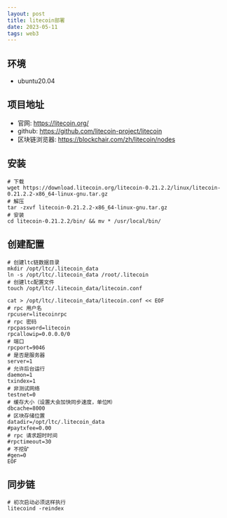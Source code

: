 ```yaml
---
layout: post
title: litecoin部署
date: 2023-05-11
tags: web3
---
```


## 环境
* ubuntu20.04

## 项目地址
* 官网: https://litecoin.org/
* github: https://github.com/litecoin-project/litecoin
* 区块链浏览器: https://blockchair.com/zh/litecoin/nodes

## 安装
```shell
# 下载
wget https://download.litecoin.org/litecoin-0.21.2.2/linux/litecoin-0.21.2.2-x86_64-linux-gnu.tar.gz
# 解压
tar -zxvf litecoin-0.21.2.2-x86_64-linux-gnu.tar.gz
# 安装
cd litecoin-0.21.2.2/bin/ && mv * /usr/local/bin/
```

## 创建配置
```shell
# 创建ltc链数据目录
mkdir /opt/ltc/.litecoin_data
ln -s /opt/ltc/.litecoin_data /root/.litecoin
# 创建ltc配置文件
touch /opt/ltc/.litecoin_data/litecoin.conf

cat > /opt/ltc/.litecoin_data/litecoin.conf << EOF
# rpc 用户名
rpcuser=litecoinrpc
# rpc 密码
rpcpassword=litecoin
rpcallowip=0.0.0.0/0
# 端口
rpcport=9046
# 是否是服务器
server=1
# 允许后台运行
daemon=1
txindex=1
# 非测试网络 
testnet=0
# 缓存大小（设置大会加快同步速度，单位M）
dbcache=8000
# 区块存储位置
datadir=/opt/ltc/.litecoin_data
#paytxfee=0.00
# rpc 请求超时时间
#rpctimeout=30
# 不挖矿
#gen=0
EOF
```

## 同步链
```shell
# 初次启动必须这样执行
litecoind -reindex


```